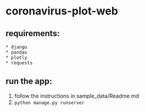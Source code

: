 # coronavirus-plot-web

## requirements:
    * django
    * pandas
    * plotly
    * requests

## run the app:
1. follow the instructions in sample_data/Readme.md
2. `python manage.py runserver`